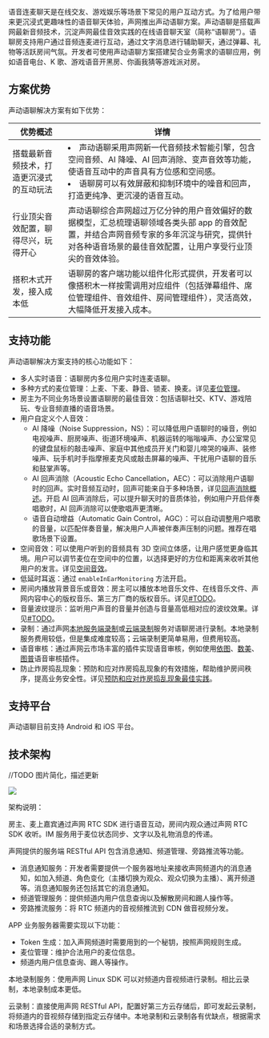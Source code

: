 语音连麦聊天是在线交友、游戏娱乐等场景下常见的用户互动方式。为了给用户带来更沉浸式更趣味性的语音聊天体验，声网推出声动语聊方案。声动语聊是搭载声网最新音频技术，沉淀声网最佳音效实践的在线语音聊天室（简称“语聊房”）。语聊房支持用户通过音频连麦进行互动，通过文字消息进行辅助聊天，通过弹幕、礼物等活跃房间气氛。开发者可使用声动语聊方案搭建契合业务需求的语聊应用，例如语音电台、K 歌、游戏语音开黑房、你画我猜等游戏派对房。

## 方案优势

声动语聊解决方案有如下优势：

|优势概述|详情|
|----|----|
| 搭载最新音频技术，打造更沉浸式的互动玩法   | <li>声动语聊采用声网新一代音频技术智能引擎，包含空间音频、AI 降噪、AI 回声消除、变声音效等功能，使语音互动中的声音具有方位感和空间感。</li><li>语聊房可以有效屏蔽和抑制环境中的噪音和回声，打造更纯净、更沉浸的语音互动。</li>   |
| 行业顶尖音效配置，聊得尽兴，玩得开心    |声动语聊综合声网超过万亿分钟的用户音效偏好的数据模型，汇总梳理语聊领域各类头部 app 的音效配置，并结合声网音频专家的多年沉淀与研究，提供针对各种语音场景的最佳音效配置，让用户享受行业顶尖的音效体验。    |
| 搭积木式开发，接入成本低    | 语聊房的客户端功能以组件化形式提供，开发者可以像搭积木一样按需调用对应组件（包括弹幕组件、席位管理组件、音效组件、房间管理组件），灵活高效，大幅降低开发接入成本。   |


## 支持功能

声动语聊解决方案支持的核心功能如下：

- 多人实时语音：语聊房内多位用户实时连麦语聊。
- 多种方式的麦位管理：上麦、下麦、静音、锁麦、换麦。详见[麦位管理](#TODO)。
- 房主为不同业务场景设置语聊房的最佳音效：包括语聊社交、KTV、游戏陪玩、专业音频直播的语音场景。
- 用户自定义个人音效：
    - AI 降噪（Noise Suppression，NS）：可以降低用户语聊时的噪音，例如电视噪声、厨房噪声、街道环境噪声、机器运转的嗡嗡噪声、办公室常见的键盘鼠标的敲击噪声、家庭中其他成员开关门和婴儿啼哭的噪声、装修噪声、玩手机时手指摩擦麦克风或敲击屏幕的噪声、干扰用户语聊的音乐和鼓掌声等。
    - AI 回声消除（Acoustic Echo Cancellation，AEC）：可以消除用户语聊时的回声。实时音频互动时，回声可能来自于多种场景，详见[回声消除概述](https://docportal.shengwang.cn/cn/live-streaming-premium-legacy/indoor_echo_cancellation?platform=Android#概述)。开启 AI 回声消除后，可以提升聊天时的音质体验，例如用户开启伴奏唱歌时，AI 回声消除可以使歌唱声更清晰。
    - 语音自动增益（Automatic Gain Control，AGC）：可以自动调整用户唱歌的音量，以匹配伴奏音量，解决用户人声被伴奏声压制的问题。推荐在唱歌场景下设置。
- 空间音效：可以使用户听到的音频具有 3D 空间立体感，让用户感觉更身临其境。用户可以调节麦位在空间中的位置，以选择更好的方位和距离来收听其他用户的发言。详见[空间音效](https://docportal.shengwang.cn/cn/live-streaming-premium-4.x/spatial_audio_android_ng?platform=Android)。
- 低延时耳返：通过 `enableInEarMonitoring` 方法开启。
- 房间内播放背景音乐或音效：房主可以播放本地音乐文件、在线音乐文件、声网内容中心的版权音乐、第三方厂商的版权音乐。详见[#TODO]()。
- 音量波纹提示：监听用户声音的音量并创造与音量高低相对应的波纹效果。详见[#TODO]()。
- 录制：通过声网[本地服务端录制](https://docportal.shengwang.cn/cn/Recording/product_recording?platform=Linux)或[云端录制](https://docportal.shengwang.cn/cn/cloud-recording/product_cloud_recording?platform=All%20Platforms)服务对语聊房进行录制。本地录制服务费用较低，但是集成难度较高；云端录制更简单易用，但费用较高。
- 语音审核：通过声网云市场丰富的插件实现语音审核，例如使用[依图](https://docportal.shengwang.cn/cn/extension_customer/quickstart_yitu_moderation_audio?platform=All%20Platforms)、[数美](https://docportal.shengwang.cn/cn/extension_customer/quickstart_shumei_moderation_audio?platform=All%20Platforms)、[图普](https://docportal.shengwang.cn/cn/extension_customer/quickstart_tupu_moderation_audio?platform=All%20Platforms)语音审核插件。
- 防止炸房捣乱现象：预防和应对炸房捣乱现象的有效措施，帮助维护房间秩序，提高业务安全性。详见[预防和应对炸房捣乱现象最佳实践](https://docportal.shengwang.cn/cn/live-streaming-premium-legacy/prevent_stream_bombing?platform=Android)。


## 支持平台

声动语聊目前支持 Android 和 iOS 平台。

## 技术架构




//TODO 图片简化，描述更新

![](https://docimg6.docs.qq.com/image/AgAACiNGFGPqsnXYVn9PVaqJMEznJyDL.png?w=1172&h=782)

架构说明：

房主、麦上嘉宾通过声网 RTC SDK 进行语音互动，房间内观众通过声网 RTC SDK 收听。IM 服务用于麦位状态同步、文字以及礼物消息的传递。

声网提供的服务端 RESTful API 包含消息通知、频道管理、旁路推流等功能。

- 消息通知服务：开发者需要提供一个服务器地址来接收声网频道内的消息通知，如加入频道、角色变化（主播切换为观众、观众切换为主播）、离开频道等。消息通知服务还包括其它的消息通知。
- 频道管理服务：提供频道内用户信息查询以及解散房间和踢人操作等。
- 旁路推流服务：将 RTC 频道内的音视频推流到 CDN 做音视频分发。

APP 业务服务器需要实现以下功能：

- Token 生成：加入声网频道时需要用到的一个秘钥，按照声网规则生成。
- 麦位管理：维护合法用户的麦位信息。
- 频道内用户信息查询、踢人等操作。

本地录制服务：使用声网 Linux SDK 可以对频道内音视频进行录制。相比云录制，本地录制成本更低。

云录制：直接使用声网 RESTful API，配置好第三方云存储后，即可发起云录制，将频道内的音视频存储到指定云存储中。本地录制和云录制各有优缺点，根据需求和场景选择合适的录制方式。
